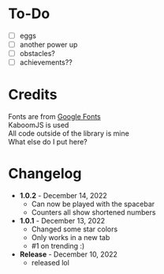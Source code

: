 # To-Do

- [ ] eggs
- [ ] another power up
- [ ] obstacles?
- [ ] achievements??

# Credits

Fonts are from [Google Fonts](https://fonts.google.com/)  
KaboomJS is used  
All code outside of the library is mine  
What else do I put here?

# Changelog

- **1.0.2** - December 14, 2022
  - Can now be played with the spacebar
  - Counters all show shortened numbers
- **1.0.1** - December 13, 2022
  - Changed some star colors
  - Only works in a new tab
  - #1 on trending :)
- **Release** - December 10, 2022
  - released lol
